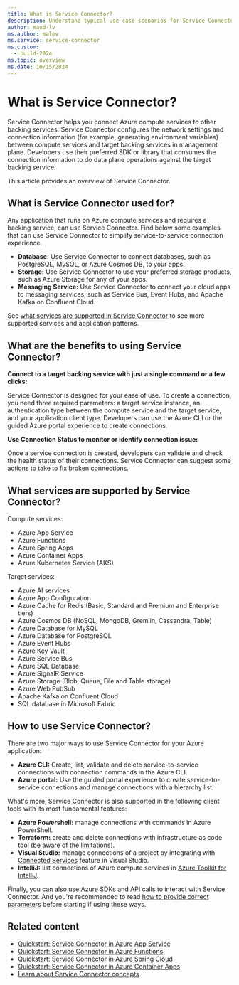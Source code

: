 ```yaml
---
title: What is Service Connector?
description: Understand typical use case scenarios for Service Connector, and learn the key benefits of Service Connector.
author: maud-lv
ms.author: malev
ms.service: service-connector
ms.custom:
  - build-2024
ms.topic: overview
ms.date: 10/15/2024
---
```


# What is Service Connector?

Service Connector helps you connect Azure compute services to other backing services. Service Connector configures the network settings and connection information (for example, generating environment variables) between compute services and target backing services in management plane. Developers use their preferred SDK or library that consumes the connection information to do data plane operations against the target backing service.

This article provides an overview of Service Connector.

## What is Service Connector used for?

Any application that runs on Azure compute services and requires a backing service, can use Service Connector. Find below some examples that can use Service Connector to simplify service-to-service connection experience.

* **Database:** Use Service Connector to connect databases, such as PostgreSQL, MySQL, or Azure Cosmos DB, to your apps.
* **Storage:** Use Service Connector to use your preferred storage products, such as Azure Storage for any of your apps.
* **Messaging Service:** Use Service Connector to connect your cloud apps to messaging services, such as Service Bus, Event Hubs, and Apache Kafka on Confluent Cloud.

See [what services are supported in Service Connector](#what-services-are-supported-by-service-connector) to see more supported services and application patterns.

## What are the benefits to using Service Connector?

**Connect to a target backing service with just a single command or a few clicks:**

Service Connector is designed for your ease of use. To create a connection, you need three required parameters: a target service instance, an authentication type between the compute service and the target service, and your application client type. Developers can use the Azure CLI or the guided Azure portal experience to create connections.

**Use Connection Status to monitor or identify connection issue:**

Once a service connection is created, developers can validate and check the health status of their connections. Service Connector can suggest some actions to take to fix broken connections.

## What services are supported by Service Connector?

Compute services:

* Azure App Service
* Azure Functions
* Azure Spring Apps
* Azure Container Apps
* Azure Kubernetes Service (AKS)

Target services:

* Azure AI services
* Azure App Configuration
* Azure Cache for Redis (Basic, Standard and Premium and Enterprise tiers)
* Azure Cosmos DB (NoSQL, MongoDB, Gremlin, Cassandra, Table)
* Azure Database for MySQL
* Azure Database for PostgreSQL
* Azure Event Hubs
* Azure Key Vault
* Azure Service Bus
* Azure SQL Database
* Azure SignalR Service
* Azure Storage (Blob, Queue, File and Table storage)
* Azure Web PubSub
* Apache Kafka on Confluent Cloud
* SQL database in Microsoft Fabric

## How to use Service Connector?

There are two major ways to use Service Connector for your Azure application:

* **Azure CLI:** Create, list, validate and delete service-to-service connections with connection commands in the Azure CLI.
* **Azure portal:** Use the guided portal experience to create service-to-service connections and manage connections with a hierarchy list.

What's more, Service Connector is also supported in the following client tools with its most fundamental features:

* **Azure Powershell:** manage connections with commands in Azure PowerShell.
* **Terraform:** create and delete connections with infrastructure as code tool (be aware of the [limitations](known-limitations.md)).
* **Visual Studio:** manage connections of a project by integrating with [Connected Services](/visualstudio/azure/overview-connected-services) feature in Visual Studio.
* **IntelliJ:** list connections of Azure compute services in [Azure Toolkit for IntelliJ](/azure/developer/java/toolkit-for-intellij/install-toolkit).

Finally, you can also use Azure SDKs and API calls to interact with Service Connector. And you're recommended to read [how to provide correct parameters](how-to-provide-correct-parameters.md) before starting if using these ways.

## Related content

- [Quickstart: Service Connector in Azure App Service](./quickstart-portal-app-service-connection.md)
- [Quickstart: Service Connector in Azure Functions](./quickstart-portal-functions-connection.md)
- [Quickstart: Service Connector in Azure Spring Cloud](./quickstart-portal-spring-cloud-connection.md)
- [Quickstart: Service Connector in Azure Container Apps](./quickstart-portal-container-apps.md)
- [Learn about Service Connector concepts](./concept-service-connector-internals.md)
